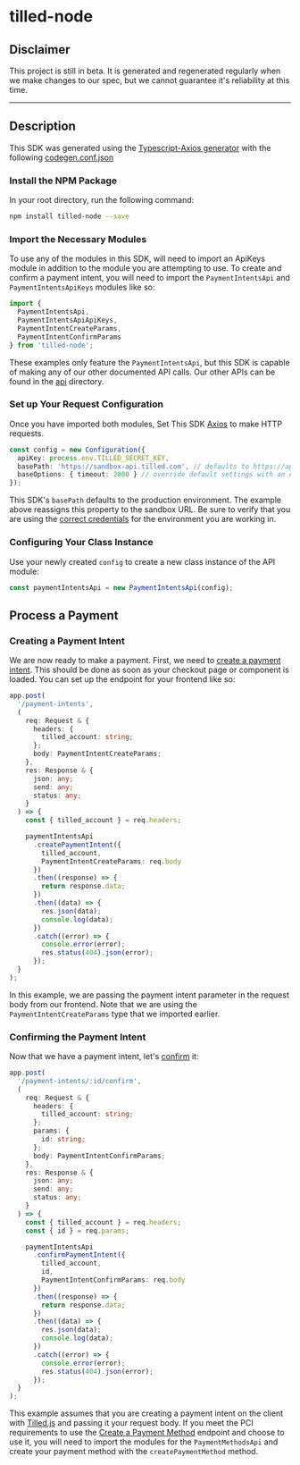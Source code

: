 # tilled-node

## Disclaimer

This project is still in beta. It is generated and regenerated regularly when we make changes to our spec, but we cannot guarantee it's reliability at this time.

---

## Description

This SDK was generated using the [Typescript-Axios generator](https://openapi-generator.tech/docs/generators/typescript-axios) with the following [codegen.conf.json](codegen.conf.json)

### Install the NPM Package

In your root directory, run the following command:

```bash
npm install tilled-node --save
```

### Import the Necessary Modules

To use any of the modules in this SDK, will need to import an ApiKeys module in addition to the module you are attempting to use. To create and confirm a payment intent, you will need to import the `PaymentIntentsApi` and `PaymentIntentsApiKeys` modules like so:

```typescript
import {
  PaymentIntentsApi,
  PaymentIntentsApiApiKeys,
  PaymentIntentCreateParams,
  PaymentIntentConfirmParams
} from 'tilled-node';
```

These examples only feature the `PaymentIntentsApi`, but this SDK is capable of making any of our other documented API calls. Our other APIs can be found in the [api](https://github.com/gettilled/tilled-node/tree/main/docs) directory.

### Set up Your Request Configuration

Once you have imported both modules, Set This SDK [Axios](https://axios-http.com/docs/intro) to make HTTP requests.

```typescript
const config = new Configuration({
  apiKey: process.env.TILLED_SECRET_KEY,
  basePath: 'https://sandbox-api.tilled.com', // defaults to https://api.tilled.com
  baseOptions: { timeout: 2000 } // override default settings with an Axios config
});
```

This SDK's `basePath` defaults to the production environment. The example above reassigns this property to the sandbox URL. Be sure to verify that you are using the [correct credentials](https://tilledpartners.zendesk.com/hc/en-us/articles/15020919691156-Are-my-credentials-for-sandbox-the-same-as-for-production-) for the environment you are working in.

### Configuring Your Class Instance

Use your newly created `config` to create a new class instance of the API module:

```typescript
const paymentIntentsApi = new PaymentIntentsApi(config);
```

## Process a Payment

### Creating a Payment Intent

We are now ready to make a payment. First, we need to [create a payment intent](https://docs.tilled.com/api#tag/PaymentIntents/operation/CreatePaymentIntent). This should be done as soon as your checkout page or component is loaded. You can set up the endpoint for your frontend like so:

```typescript
app.post(
  '/payment-intents',
  (
    req: Request & {
      headers: {
        tilled_account: string;
      };
      body: PaymentIntentCreateParams;
    },
    res: Response & {
      json: any;
      send: any;
      status: any;
    }
  ) => {
    const { tilled_account } = req.headers;

    paymentIntentsApi
      .createPaymentIntent({
        tilled_account,
        PaymentIntentCreateParams: req.body
      })
      .then((response) => {
        return response.data;
      })
      .then((data) => {
        res.json(data);
        console.log(data);
      })
      .catch((error) => {
        console.error(error);
        res.status(404).json(error);
      });
  }
);
```

In this example, we are passing the payment intent parameter in the request body from our frontend. Note that we are using the `PaymentIntentCreateParams` type that we imported earlier.

### Confirming the Payment Intent

Now that we have a payment intent, let's [confirm](https://docs.tilled.com/api#tag/PaymentIntents/operation/ConfirmPaymentIntent) it:

```typescript
app.post(
  '/payment-intents/:id/confirm',
  (
    req: Request & {
      headers: {
        tilled_account: string;
      };
      params: {
        id: string;
      };
      body: PaymentIntentConfirmParams;
    },
    res: Response & {
      json: any;
      send: any;
      status: any;
    }
  ) => {
    const { tilled_account } = req.headers;
    const { id } = req.params;

    paymentIntentsApi
      .confirmPaymentIntent({
        tilled_account,
        id,
        PaymentIntentConfirmParams: req.body
      })
      .then((response) => {
        return response.data;
      })
      .then((data) => {
        res.json(data);
        console.log(data);
      })
      .catch((error) => {
        console.error(error);
        res.status(404).json(error);
      });
  }
);
```

This example assumes that you are creating a payment intent on the client with [Tilled.js](https://docs.tilled.com/docs/payment-methods/tilledjs/) and passing it your request body. If you meet the PCI requirements to use the [Create a Payment Method](https://docs.tilled.com/api/#tag/PaymentMethods/operation/CreatePaymentMethod) endpoint and choose to use it, you will need to import the modules for the `PaymentMethodsApi` and create your payment method with the `createPaymentMethod` method.
